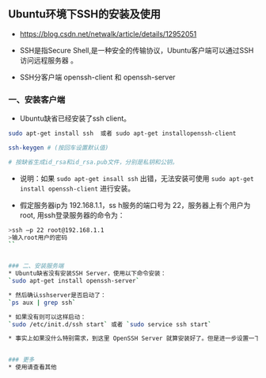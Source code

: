 ## Ubuntu环境下SSH的安装及使用
* https://blog.csdn.net/netwalk/article/details/12952051

* SSH是指Secure Shell,是一种安全的传输协议，Ubuntu客户端可以通过SSH访问远程服务器 。

* SSH分客户端 openssh-client 和 openssh-server

### 一、安装客户端
* Ubuntu缺省已经安装了ssh client。
```sh
sudo apt-get install ssh  或者 sudo apt-get installopenssh-client

ssh-keygen # (按回车设置默认值)

# 按缺省生成id_rsa和id_rsa.pub文件，分别是私钥和公钥。
```

* 说明：如果 `sudo apt-get insall ssh` 出错，无法安装可使用 `sudo apt-get install openssh-client` 进行安装。

* 假定服务器ip为 192.168.1.1，ss h服务的端口号为 22，服务器上有个用户为root, 用ssh登录服务器的命令为：
```sh
>ssh –p 22 root@192.168.1.1
>输入root用户的密码
``


### 二、安装服务端
* Ubuntu缺省没有安装SSH Server，使用以下命令安装：
`sudo apt-get install openssh-server`

* 然后确认sshserver是否启动了：
`ps aux | grep ssh`

* 如果没有则可以这样启动：
`sudo /etc/init.d/ssh start` 或者 `sudo service ssh start`

* 事实上如果没什么特别需求，到这里 OpenSSH Server 就算安装好了。但是进一步设置一下，可以让 OpenSSH 登录时间更短，并且更加安全。这一切都是通过修改 openssh 的配置文件 `sshd_config` 实现的。


### 更多
* 使用请查看其他
